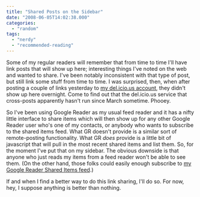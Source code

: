 ```yaml
---
title: "Shared Posts on the Sidebar"
date: "2008-06-05T14:02:38.000"
categories: 
  - "random"
tags: 
  - "nerdy"
  - "recommended-reading"
---
```


Some of my regular readers will remember that from time to time I'll have link posts that will show up here; interesting things I've noted on the web and wanted to share. I've been notably inconsistent with that type of post, but still link some stuff from time to time. I was surprised, then, when after posting a couple of links yesterday to [my del.icio.us account](http://del.icio.us/hubbsc), they didn't show up here overnight. Come to find out that the del.icio.us service that cross-posts apparently hasn't run since March sometime. Phooey.

So I've been using Google Reader as my usual feed reader and it has a nifty little interface to share items which will then show up for any other Google Reader user who's one of my contacts, or anybody who wants to subscribe to the shared items feed. What GR doesn't provide is a similar sort of remote-posting functionality. What GR _does_ provide is a little bit of javascript that will pull in the most recent shared items and list them. So, for the moment I've put that on my sidebar. The obvious downside is that anyone who just reads my items from a feed reader won't be able to see them. (On the other hand, those folks could easily enough subscribe to [my Google Reader Shared Items feed](http://www.google.com/reader/shared/06114037049174756657).)

If and when I find a better way to do this link sharing, I'll do so. For now, hey, I suppose anything is better than nothing.
